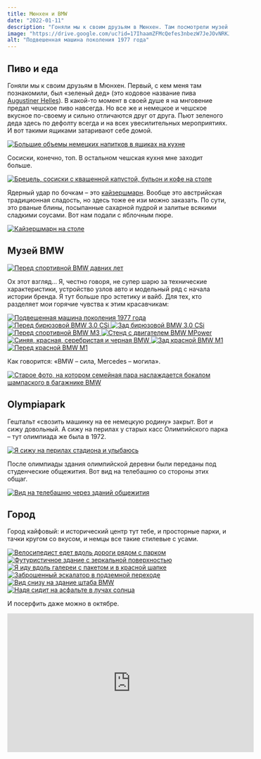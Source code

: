```yaml
---
title: Мюнхен и BMW
date: "2022-01-11"
description: "Гоняли мы к своим друзьям в Мюнхен. Там посмотрели музей BMW, съели баварские сосески и сделали немного фоток в городе."
image: "https://drive.google.com/uc?id=17IhaamZFMcQefes3nbezW7JeJOvNRKJO"
alt: "Подвешенная машина поколения 1977 года"
---
```


## Пиво и еда
Гоняли мы к своим друзьям в Мюнхен. Первый, с кем меня там познакомили, был «зеленый дед» (это кодовое название пива <a href="https://www.beermerchants.com/augustiner-helles" target="_blank" rel="norferrer">Augustiner Helles</a>). В какой-то момент в своей душе я на мнговение предал чешское пиво навсегда. Но все же и немецкое и чешское вкусное по-своему и сильно отличаются друг от друга. Пьют зеленого деда здесь по дефолту всегда и на всех увесилительных мероприятиях. И вот такими ящиками затаривают себе домой.

<a href="https://drive.google.com/uc?id=1wF3BWLM9fEX3DN6XTtp89ibFaU8olFuM" target="_blank" rel="noreferrer">
    <img src="https://drive.google.com/uc?id=1QgRe10Cqub6ZkiILxtSM-PZIBnUVGHHC" alt="Большие объемы немецких напитков в ящиках на кухне" title="Большие объемы немецких напитков в ящиках на кухне"/>
</a>

Сосиски, конечно, топ. В остальном чешская кухня мне заходит больше.

<a href="https://drive.google.com/uc?id=12IIR-CWLV9z0XuBEEmvPp4kxxV5Z1Ym_" target="_blank" rel="noreferrer">
    <img src="https://drive.google.com/uc?id=1xwXZ5R9hJoFgl6XBvncHE3r2EtznAYGt" alt="Брецель, сосиски с квашенной капустой, бульон и кофе на столе" title="Брецель, сосиски с квашенной капустой, бульон и кофе на столе"/>
</a>

Ядерный удар по бочкам – это <a href="https://en.wikipedia.org/wiki/Kaiserschmarrn" target="_blank" rel="norferrer">кайзершмарн</a>. Вообще это австрийская традиционная сладость, но здесь тоже ее изи можно заказать. По сути, это рваные блины, посыпанные сахарной пудрой и залитые всякими сладкими соусами. Вот нам подали с яблочным пюре.

<a href="https://drive.google.com/uc?id=1-WPuAAteEKtlrmyNnWrIc6oMvvQqP1av" target="_blank" rel="noreferrer">
    <img src="https://drive.google.com/uc?id=1UFJKCI1AuSvj_duqtGGJWvom7oQoYaGn" alt="Кайзершмарн на столе" title="Кайзершмарн на столе"/>
</a>

## Музей BMW

<a href="https://drive.google.com/uc?id=10NpyH8ZWsskk2hw5ZNScNi5PUI_gPuT-" target="_blank" rel="noreferrer">
    <img src="https://drive.google.com/uc?id=1mlP9DfyC1-93c347TCWVOhk_qc2F-ieu" alt="Перед спортивной BMW давних лет" title="Перед спортивной BMW давних лет"/>
</a>

Ох этот взгляд... Я, честно говоря, не супер шарю за технические характеристики, устройство узлов авто и модельный ряд с начала истории бренда. Я тут больше про эстетику и вайб. Для тех, кто разделяет мои горячие чувства к этим красавчикам:

<a href="https://drive.google.com/uc?id=1WA3DBW-LjqSap04UjgMpbbLJpDY7CUUn" target="_blank" rel="noreferrer">
    <img src="https://drive.google.com/uc?id=17IhaamZFMcQefes3nbezW7JeJOvNRKJO" alt="Подвешенная машина поколения 1977 года" title="Подвешенная машина поколения 1977 года"/>
</a>

<a href="https://drive.google.com/uc?id=1Fr5A7N5eDq5MrF-cN5LNUnzRKGJas-zD" target="_blank" rel="noreferrer">
    <img src="https://drive.google.com/uc?id=1khvw1S81OJBXoahJPqe0oKM_82F37bIK" alt="Перед бирюзовой BMW 3.0 CSi" title="Перед бирюзовой BMW 3.0 CSi"/>
</a>

<a href="https://drive.google.com/uc?id=1hFMZ3rJsebGOyOTvGxwjZArazwVgDQ7q" target="_blank" rel="noreferrer">
    <img src="https://drive.google.com/uc?id=1zQBsQOFLhoLjbKQcE3RUSTqKlSNy-mKE" alt="Зад бирюзовой BMW 3.0 CSi" title="Зад бирюзовой BMW 3.0 CSi"/>
</a>

<a href="https://drive.google.com/uc?id=1Y3ixKVl0TJ87kH70pmPIkXGN0Z5kfefM" target="_blank" rel="noreferrer">
    <img src="https://drive.google.com/uc?id=1WbZoQ5sc3rKo0PhzzxoFbIj2FW9nKjRR" alt="Перед спортивной BMW M3" title="Перед спортивной BMW M3"/>
</a>

<a href="https://drive.google.com/uc?id=1k8KP5Az2XzZ7VKU7t2BIbFvmBPovpBX_" target="_blank" rel="noreferrer">
    <img src="https://drive.google.com/uc?id=1oIsPXXvr-pbx-HCN_2Rp-nLs9Ddyjtvp" alt="Стенд с двигателем BMW MPower" title="Стенд с двигателем BMW MPower"/>
</a>

<a href="https://drive.google.com/uc?id=1cI8xOGmkpNcSPwxZRmtQpfh5EwBS2-xx" target="_blank" rel="noreferrer">
    <img src="https://drive.google.com/uc?id=1b4bihQFYT6IYZMxxmL1QQW9HFExsLaWl" alt="Синяя, красная, серебристая и черная BMW" title="Синяя, красная, серебристая и черная BMW"/>
</a>

<a href="https://drive.google.com/uc?id=1t8Yz0ukVCOGutKKSxw2rh2WfuI5AmpIm" target="_blank" rel="noreferrer">
    <img src="https://drive.google.com/uc?id=1zo4GcOEwUmkETxNALo5NTTvgKb4m83nU" alt="Зад красной BMW M1" title="Зад красной BMW M1"/>
</a>

<a href="https://drive.google.com/uc?id=1dSXEfBpvZNchm8Ltd0sDIeDSiwihva_l" target="_blank" rel="noreferrer">
    <img src="https://drive.google.com/uc?id=15L56VqN5lz600JL0ROitOxrMz8FxBojm" alt="Перед красной BMW M1" title="Перед красной BMW M1"/>
</a>

Как говорится: «BMW – сила, Mercedes – могила».

<a href="https://drive.google.com/uc?id=1nbhjsEWNSwni_0qe4WXze-p1Db404v8N" target="_blank" rel="noreferrer">
    <img src="https://drive.google.com/uc?id=1StH6z-_TuBl9Ie6HwGnSiliXXJOUt-6P" alt="Старое фото, на котором семейная пара наслаждается бокалом шампаского в багажнике BMW" title="Старое фото, на котором семейная пара наслаждается бокалом шампаского в багажнике BMW"/>
</a>

## Olympiapark
Гештальт «свозить машинку на ее немецкую родину» закрыт. Вот и сижу довольный. А сижу на перилах у старых касс Олимпийского парка – тут олимпиада же была в 1972.

<a href="https://drive.google.com/uc?id=1IDeB1WMofFLH7ixHFkAmpf0fINAIemhW" target="_blank" rel="noreferrer">
    <img src="https://drive.google.com/uc?id=137IXq8hFloPxWpenCj6W_EUHxvL003Ii" alt="Я сижу на перилах стадиона и улыбаюсь" title="Я сижу на перилах стадиона и улыбаюсь"/>
</a>

После олимпиады здания олимпийской деревни были переданы под студенческие общежития. Вот вид на телебашню со стороны этих общаг.

<a href="https://drive.google.com/uc?id=1sn_pY4-msKFqbXCluFD8YlQtFWZU7cWr" target="_blank" rel="noreferrer">
    <img src="https://drive.google.com/uc?id=1JIh-lJQRY5JhFhqGJzwzwZQ7YUpmVpGg" alt="Вид на телебашню через зданий общежития" title="Вид на телебашню через зданий общежития"/>
</a>

## Город
Город кайфовый: и исторический центр тут тебе, и просторные парки, и тачки кругом со вкусом, и немцы все такие стилевые с усами.

<a href="https://drive.google.com/uc?id=1wbyQS1DvyndwuseZLHcRkdUBz9wp35_V" target="_blank" rel="noreferrer">
    <img src="https://drive.google.com/uc?id=13PKXUtmM0fnebFdu-5U5CTayyNC-3nGb" alt="Велосипедист едет вдоль дороги рядом с парком" title="Велосипедист едет вдоль дороги рядом с парком"/>
</a>

<a href="https://drive.google.com/uc?id=10xjmeBVy1tTzFUjyMLeFJXiV11VY6MwJ" target="_blank" rel="noreferrer">
    <img src="https://drive.google.com/uc?id=1wvjb4tas0r1zxcO21-fQVAxZxkAyIsvR" alt="Футуристичное здание с зеркальной поверхностью" title="Футуристичное здание с зеркальной поверхностью"/>
</a>

<a href="https://drive.google.com/uc?id=1_zAmIDgodz2TR3A4p4ilcrwgQ7O9NgOP" target="_blank" rel="noreferrer">
    <img src="https://drive.google.com/uc?id=1dCphhLv_0eowR69GWewThxs3X3sKLo1V" alt="Я иду вдоль галереи с пакетом и в красной шапке" title="Я иду вдоль галереи с пакетом и в красной шапке"/>
</a>

<a href="https://drive.google.com/uc?id=1pquc9IQe4wS5yr9hsjKgxt0yAE0-EIJk" target="_blank" rel="noreferrer">
    <img src="https://drive.google.com/uc?id=1qx1TQSGwhR2fDO5Jud0FxZiZ5OEV-eSu" alt="Заброшенный эскалатор в подземной переходе" title="Заброшенный эскалатор в подземной переходе"/>
</a>

<a href="https://drive.google.com/uc?id=1Y_QZvc3HMMlmixdtioLAbLKc6Jr4lnCR" target="_blank" rel="noreferrer">
    <img src="https://drive.google.com/uc?id=1xjS9Yy3jPfgd5m8vlrdw-RVfvCsdMx0v" alt="Вид снизу на здание штаба BMW" title="Вид снизу на здание штаба BMW"/>
</a>

<a href="https://drive.google.com/uc?id=1SWPobU7m9d6V2UpGJGcgo7Z-DXC-q30W" target="_blank" rel="noreferrer">
    <img src="https://drive.google.com/uc?id=1c8b85K2nKgkzLSmuFDotdCju-QWt36GE" alt="Надя сидит на асфальте в лучах солнца" title="Надя сидит на асфальте в лучах солнца"/>
</a>

И посерфить даже можно в октябре.
<iframe width="560" height="315" src="https://www.youtube.com/embed/8iV6Y7X226E" title="YouTube video player" frameborder="0" allow="accelerometer; autoplay; clipboard-write; encrypted-media; gyroscope; picture-in-picture" allowfullscreen></iframe>


